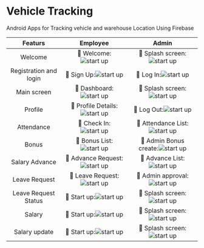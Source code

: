 # Vehicle Tracking
 Android Apps for Tracking vehicle and warehouse Location Using Firebase

|Featurs|Employee|Admin|
| :---: | :---: | :---: |
| Welcome | :pushpin: Welcome:![ start up](https://github.com/ThePayRoll-developer/the-payroll-app/blob/main/flutter_image/Payroll.png) | :pushpin: Splash screen:![ start up](https://github.com/ThePayRoll-developer/the-payroll-app/blob/main/flutter_image/Payroll.png) |
| Registration and login | :pushpin: Sign Up:![ start up](https://github.com/ThePayRoll-developer/the-payroll-app/blob/main/flutter_image/Payroll%20(2).png) | :pushpin: Log In:![ start up](https://github.com/ThePayRoll-developer/the-payroll-app/blob/main/flutter_image/Payroll%20(1).png) |
| Main screen | :pushpin: Dashboard:![ start up](https://github.com/ThePayRoll-developer/the-payroll-app/blob/main/flutter_image/Payroll%20(3).png) | :pushpin: Splash screen:![ start up](https://github.com/ThePayRoll-developer/the-payroll-app/blob/main/flutter_image/Payroll.png) |
| Profile | :pushpin: Profile Details:![ start up](https://github.com/ThePayRoll-developer/the-payroll-app/blob/main/flutter_image/Payroll%20(7).png) | :pushpin: Log Out:![ start up](https://github.com/ThePayRoll-developer/the-payroll-app/blob/main/flutter_image/Payroll%20(6).png) |
| Attendance | :pushpin: Check In:![ start up](https://github.com/ThePayRoll-developer/the-payroll-app/blob/main/flutter_image/Payroll%20(5).png) | :pushpin: Attendance List:![ start up](https://github.com/ThePayRoll-developer/the-payroll-app/blob/main/flutter_image/Payroll%20(4).png) |
| Bonus | :pushpin: Bonus List:![ start up](https://github.com/ThePayRoll-developer/the-payroll-app/blob/main/flutter_image/Payroll%20(8).png) | :pushpin: Admin Bonus create:![ start up](https://github.com/ThePayRoll-developer/the-payroll-app/blob/main/flutter_image/abonus.JPG) |
| Salary Advance | :pushpin: Advance Request:![ start up](https://github.com/ThePayRoll-developer/the-payroll-app/blob/main/flutter_image/Payroll%20(10).png) | :pushpin: Advance List:![ start up](https://github.com/ThePayRoll-developer/the-payroll-app/blob/main/flutter_image/Payroll%20(9).png) |
| Leave Request | :pushpin: Leave Request:![ start up](https://github.com/ThePayRoll-developer/the-payroll-app/blob/main/flutter_image/Payroll%20(12).png) | :pushpin: Admin approval:![ start up](https://github.com/ThePayRoll-developer/the-payroll-app/blob/main/flutter_image/a_leave.JPG) |
| Leave Request Status | :pushpin: Start up:![ start up](https://github.com/ThePayRoll-developer/the-payroll-app/blob/main/flutter_image/Payroll%20(11).png) | :pushpin: Splash screen:![ start up](https://github.com/ThePayRoll-developer/the-payroll-app/blob/main/flutter_image/a_leave2.JPG) |
| Salary | :pushpin: Start up:![ start up](https://github.com/ThePayRoll-developer/the-payroll-app/blob/main/flutter_image/Payroll%20(14).png) | :pushpin: Splash screen:![ start up](https://github.com/ThePayRoll-developer/the-payroll-app/blob/main/flutter_image/a_salary.JPG) |
| Salary update | :pushpin: Start up:![ start up](https://github.com/ThePayRoll-developer/the-payroll-app/blob/main/flutter_image/Payroll.png) | :pushpin: Splash screen:![ start up](https://github.com/ThePayRoll-developer/the-payroll-app/blob/main/flutter_image/a_salary2.JPG) |
